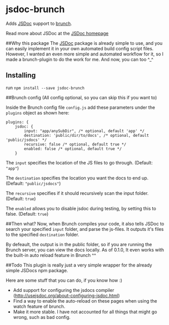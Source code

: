 # jsdoc-brunch
Adds [JSDoc](https://npmjs.org/package/jsdoc) support to [brunch](http://brunch.io).

Read more about JSDoc at the [JSDoc homepage](http://usejsdoc.org)

##Why this package
The [JSDoc](https://npmjs.org/package/jsdoc) package is already simple to use, and you can easily implement it in your own automated build config script files. However, I wanted an even more simple and automated workflow for it, so I made a brunch-plugin to do the work for me. And now, you can too ^_^

## Installing
run `npm install --save jsdoc-brunch`

##Brunch config
(All config optional, so you can skip this if you want to)

Inside the Brunch config file `config.js` add these parameters under the `plugins` object as shown here:
```
plugins: {
    jsdoc: {
        input: "app/anySubDir", /* optional, default 'app' */
        destination: 'public/dir/to/docs', /* optional, default 'public/jsdocs' */
        recursive: false /* optional, default true */
        enabled: false /* optional, default true */
    }
```

The `input` specifies the location of the JS files to go through. (Default: `"app"`)

The `destination` specifies the location you want the docs to end up. (Default: `"public/jsdocs"`)

The `recursive` specifies if it should recursively scan the input folder. (Default: `true`)

The `enabled` allows you to disable jsdoc during testing, by setting this to false. (Default: `true`)

##Then what?
Now, when Brunch compiles your code, it also tells JSDoc to search your specified `input` folder, and parse the js-files. It outputs it's files to the specified `destination` folder.

By defeault, the output is in the public folder, so if you are running the Brunch server, you can view the docs locally.
As of 0.1.0, It even works with the built-in auto reload feature in Brunch ^^


##Todo
This plugin is really just a very simple wrapper for the already simple JSDocs npm package. 

Here are some stuff that you can do, if you know how :)

* Add support for configuring the jsdocs compiler (http://usejsdoc.org/about-configuring-jsdoc.html)
* Find a way to enable the auto-reload on these pages when using the watch feature of brunch.
* Make it more stable. I have not accounted for all things that might go wrong, such as bad config.
